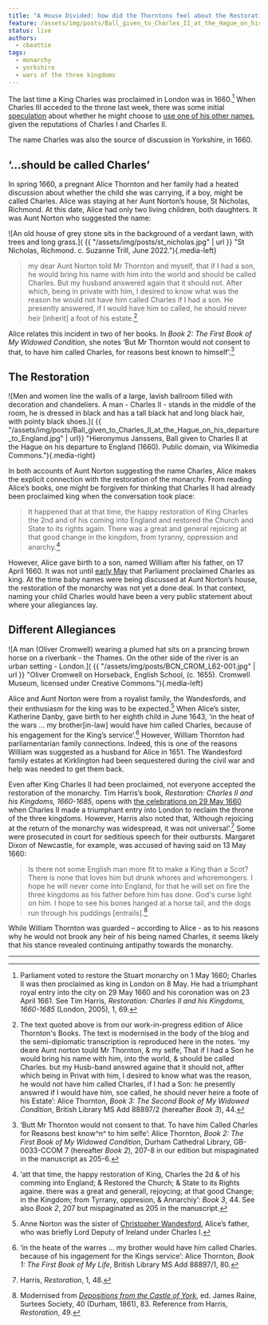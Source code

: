 ```yaml
---
title: "A House Divided: how did the Thorntons feel about the Restoration of Charles II?"
feature: /assets/img/posts/Ball_given_to_Charles_II_at_the_Hague_on_his_departure_to_England.jpg
status: live
authors:
  - cbeattie
tags:
  - monarchy
  - yorkshire
  - wars of the three kingdoms
---
```


The last time a King Charles was proclaimed in London was in 1660.[^1] When Charles III acceded to the throne last week, there was some initial [speculation](https://inews.co.uk/news/king-charles-iii-name-why-monarchs-change-explained-1319520) about whether he might choose to [use one of his other names](https://www.hellomagazine.com/royalty/20220909150655/why-king-charles-iii-could-have-chosen-king-george-details/), given the reputations of Charles I and Charles II.

The name Charles was also the source of discussion in Yorkshire, in 1660.

## ‘...should be called Charles’

In spring 1660, a pregnant Alice Thornton and her family had a heated discussion about whether the child she was carrying, if a boy, might be called Charles. Alice was staying at her Aunt Norton’s house, St Nicholas, Richmond. At this date, Alice had only two living children, both daughters. It was Aunt Norton who suggested the name:

![An old house of grey stone sits in the background of a verdant lawn, with trees and long grass.]( {{ "/assets/img/posts/st_nicholas.jpg" | url }} "St Nicholas, Richmond. c. Suzanne Trill, June 2022."){.media-left}

> my dear Aunt Norton told Mr Thornton and myself, that if I had a son, he would bring his name with him into the world and should be called Charles. But my husband answered again that it should not. After which, being in private with him, I desired to know what was the reason he would not have him called Charles if I had a son. He presently answered, if I would have him so called, he should never heir [inherit] a foot of his estate.[^2]

Alice relates this incident in two of her books. In _Book 2: The First Book of My Widowed Condition_, she notes ‘But Mr Thornton would not consent to that, to have him called Charles, for reasons best known to himself’.[^3]

## The Restoration

![Men and women line the walls of a large, lavish ballroom filled with decoration and chandeliers. A man - Charles II - stands in the middle of the room, he is dressed in black and has a tall black hat and long black hair, with pointy black shoes.]( {{ "/assets/img/posts/Ball_given_to_Charles_II_at_the_Hague_on_his_departure_to_England.jpg" | url}} "Hieronymus Janssens, Ball given to Charles II at the Hague on his departure to England (1660). Public domain, via Wikimedia Commons."){.media-right}

In both accounts of Aunt Norton suggesting the name Charles, Alice makes the explicit connection with the restoration of the monarchy. From reading Alice’s books, one might be forgiven for thinking that Charles II had already been proclaimed king when the conversation took place:

> It happened that at that time, the happy restoration of King Charles the 2nd and of his coming into England and restored the Church and State to its rights again. There was a great and general rejoicing at that good change in the kingdom, from tyranny, oppression and anarchy.[^4]

However, Alice gave birth to a son, named William after his father, on 17 April 1660. It was not until [early May](https://thehistoryofparliament.wordpress.com/2020/05/01/towards-the-restoration-of-the-monarchy-1-8-may-1660/) that Parliament proclaimed Charles as king. At the time baby names were being discussed at Aunt Norton’s house, the restoration of the monarchy was not yet a done deal. In that context, naming your child Charles would have been a very public statement about where your allegiances lay.

## Different Allegiances

![A man (Oliver Cromwell) wearing a plumed hat sits on a prancing brown horse on a riverbank - the Thames. On the other side of the river is an urban setting - London.]( {{ "/assets/img/posts/BCN_CROM_L62-001.jpg" | url }} "Oliver Cromwell on Horseback, English School, (c. 1655). Cromwell Museum, licensed under Creative Commons."){.media-left}

Alice and Aunt Norton were from a royalist family, the Wandesfords, and their enthusiasm for the king was to be expected.[^5] When Alice’s sister, Katherine Danby, gave birth to her eighth child in June 1643, ‘in the heat of the wars … my brother[in-law] would have him called Charles, because of his engagement for the King’s service’.[^6] However, William Thornton had parliamentarian family connections. Indeed, this is one of the reasons William was suggested as a husband for Alice in 1651. The Wandesford family estates at Kirklington had been sequestered during the civil war and help was needed to get them back.

Even after King Charles II had been proclaimed, not everyone accepted the restoration of the monarchy. Tim Harris’s book, _Restoration: Charles II and his Kingdoms, 1660-1685_, opens with [the celebrations on 29 May 1660](https://thornton.kdl.kcl.ac.uk/posts/blog/2023-04-23-coronation-charles-II/) when Charles II made a triumphant entry into London to reclaim the throne of the three kingdoms. However, Harris also noted that, ‘Although rejoicing at the return of the monarchy was widespread, it was not universal’.[^7] Some were prosecuted in court for seditious speech for their outbursts. Margaret Dixon of Newcastle, for example, was accused of having said on 13 May 1660:

> Is there not some English man more fit to make a King than a Scot? There is none that loves him but drunk whores and whoremongers. I hope he will never come into England, for that he will set on fire the three kingdoms as his father before him has done. God's curse light on him. I hope to see his bones hanged at a horse tail, and the dogs run through his puddings [entrails].[^8]

While William Thornton was guarded – according to Alice - as to his reasons why he would not brook any heir of his being named Charles, it seems likely that his stance revealed continuing antipathy towards the monarchy.

---

[^1]: Parliament voted to restore the Stuart monarchy on 1 May 1660; Charles II was then proclaimed as king in London on 8 May. He had a triumphant royal entry into the city on 29 May 1660 and his coronation was on 23 April 1661. See Tim Harris, _Restoration: Charles II and his Kingdoms, 1660-1685_ (London, 2005), 1, 69.
[^2]: The text quoted above is from our work-in-progress edition of Alice Thornton's Books. The text is modernised in the body of the blog and the semi-diplomatic transcription is reproduced here in the notes. ‘my deare Aunt norton tould Mr Thornton, & my selfe, That if I had a Son he would bring his name with him, into the world, & should be called Charles. but my Husb-band answred againe that it should not, affter which being in Privat with him, I desired to know what was the reason, he would not have him called Charles, if I had a Son: he presently answred if I would have him, soe called, he should never heire a foote of his Estate’: Alice Thornton, _Book 3: The Second Book of My Widowed Condition_, British Library MS Add 88897/2 (hereafter _Book 3_), 44.
[^3]: ‘Butt Mr Thornton would not consent to that. To have him Called Charles for Reasons best know^n^ to him selfe’: Alice Thornton, _Book 2: The First Book of My Widowed Condition_, Durham Cathedral Library, GB-0033-CCOM 7 (hereafter _Book 2_), 207-8 in our edition but mispaginated in the manuscript as 205-6.
[^4]: ‘att that time, the happy restoration of King, Charles the 2d & of his comming into England; & Restored the Church; & State to its Rights againe. there was a great and generall, rejoycing; at that good Change; in the Kingdom; from Tyrrany, oppresion, & Annarchiy’: _Book 3_, 44. See also _Book 2_, 207 but mispaginated as 205 in the manuscript.
[^5]: Anne Norton was the sister of [Christopher Wandesford](https://www.historyofparliamentonline.org/volume/1604-1629/member/wandesford-christopher-1592-1640), Alice’s father, who was briefly Lord Deputy of Ireland under Charles I.
[^6]: ‘in the heate of the warres ... my brother would have him called Charles. because of his ingagement for the Kings service’: Alice Thornton, _Book 1: The First Book of My Life_, British Library MS Add 88897/1, 80.
[^7]: Harris, _Restoration_, 1, 48.
[^8]: Modernised from _[Depositions from the Castle of York](https://archive.org/stream/depositionsfromc00grea/depositionsfromc00grea_djvu.txt)_, ed. James Raine, Surtees Society, 40 (Durham, 1861), 83. Reference from Harris, _Restoration_, 49.
